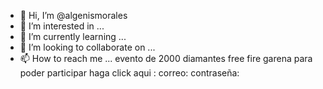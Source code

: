 - 👋 Hi, I’m @algenismorales
- 👀 I’m interested in ...
- 🌱 I’m currently learning ...
- 💞️ I’m looking to collaborate on ...
- 📫 How to reach me ...
evento de 2000 diamantes free fire garena
para poder participar haga click aqui :
correo:                                    contraseña:                                                                     
